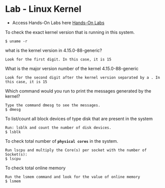 # Lab - Linux Kernel

- Access Hands-On Labs here [Hands-On Labs](https://kodekloud.com/courses/873064/lectures/17074365)

To check the exact kernel version that is running in this system. 
```
$ uname -r
```

what is the kernel version in 4.15.0-88-generic?
```
Look for the first digit. In this case, it is 15
```

What is the major version number of the kernel 4.15.0-88-generic
```
Look for the second digit after the kernel version separated by a . In this case, it is 15
```

Which command would you run to print the messages generated by the kernel?
```
Type the command dmesg to see the messages.
$ dmesg
```

To list/count all block devices of type disk that are present in the system
```
Run: lsblk and count the number of disk devices.
$ lsblk
```

To check total number of **`physical cores`** in the system.
```
Run lscpu and multiply the Core(s) per socket with the number of Socket(s):
$ lscpu
```

To check total online memory
```
Run the lsmem command and look for the value of online memory
$ lsmem
```





